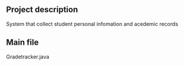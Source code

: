 ## Project description
System that collect student personal infomation and acedemic records

## Main file
Gradetracker.java

